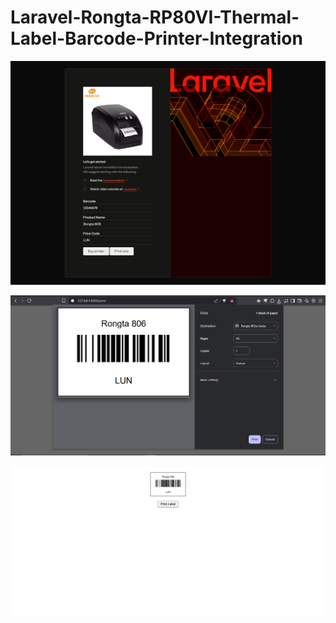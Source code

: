 # Laravel-Rongta-RP80VI-Thermal-Label-Barcode-Printer-Integration

![Image](screencapture-1.png?raw=true "Image")

![Image](screencapture-2.png?raw=true "Image")

![Image](screencapture-3.png?raw=true "Image")
